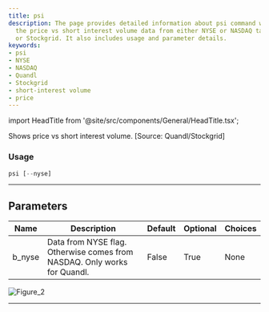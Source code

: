 ```yaml
---
title: psi
description: The page provides detailed information about psi command which shows
  the price vs short interest volume data from either NYSE or NASDAQ taken from Quandl
  or Stockgrid. It also includes usage and parameter details.
keywords:
- psi
- NYSE
- NASDAQ
- Quandl
- Stockgrid
- short-interest volume
- price
---
```


import HeadTitle from '@site/src/components/General/HeadTitle.tsx';

<HeadTitle title="stocks/dps/psi - Reference | OpenBB Terminal Docs" />

Shows price vs short interest volume. [Source: Quandl/Stockgrid]

### Usage

```python
psi [--nyse]
```

---

## Parameters

| Name | Description | Default | Optional | Choices |
| ---- | ----------- | ------- | -------- | ------- |
| b_nyse | Data from NYSE flag. Otherwise comes from NASDAQ. Only works for Quandl. | False | True | None |

![Figure_2](https://user-images.githubusercontent.com/46355364/154076731-e1f5ad9c-71c7-4c56-93b1-613985057951.png)

---
